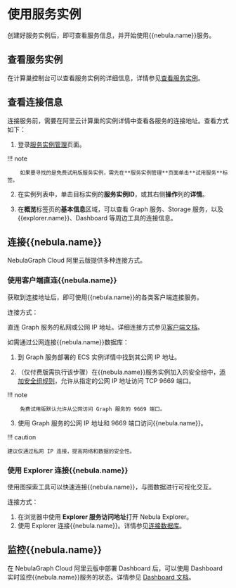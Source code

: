 # 使用服务实例

创建好服务实例后，即可查看服务信息，并开始使用{{nebula.name}}服务。

## 查看服务实例

在计算巢控制台可以查看服务实例的详细信息，详情参见[查看服务实例](https://help.aliyun.com/document_detail/290838.html)。

## 查看连接信息

连接服务前，需要在阿里云计算巢的实例详情中查看各服务的连接地址。查看方式如下：

1. 登录[服务实例管理](http://c.nxw.so/9huj4 "https://computenest.console.aliyun.com/user/cn-hangzhou/serviceInstance/private")页面。

  !!! note

        如果要寻找的是免费试用版服务实例，需先在**服务实例管理**页面单击**试用服务**标签。

2. 在实例列表中，单击目标实例的**服务实例ID**，或其右侧**操作**列的**详情**。

3. 在**概览**标签页的**基本信息**区域，可以查看 Graph 服务、Storage 服务，以及{{explorer.name}}、Dashboard 等周边工具的连接信息。

## 连接{{nebula.name}}

NebulaGraph Cloud 阿里云版提供多种连接方式。

### 使用客户端直连{{nebula.name}}

获取到连接地址后，即可使用{{nebula.name}}的各类客户端连接服务。

连接方式：

直连 Graph 服务的私网或公网 IP 地址。详细连接方式参见[客户端文档](https://docs.nebula-graph.com.cn/{{nebula.release}}/14.client/1.nebula-client/)。

如需通过公网连接{{nebula.name}}数据库：

1. 到 Graph 服务部署的 ECS 实例详情中找到其公网 IP 地址。

2. （仅付费版需执行该步骤）在{{nebula.name}}服务实例加入的安全组中，[添加安全组规则](https://help.aliyun.com/document_detail/25471.html)，允许从指定的公网 IP 地址访问 TCP 9669 端口。

  !!! note

        免费试用版默认允许从公网访问 Graph 服务的 9669 端口。

3. 使用 Graph 服务的公网 IP 地址和 9669 端口访问{{nebula.name}}。

!!! caution

    建议仅通过私网 IP 连接，提高网络和数据的安全性。

### 使用 Explorer 连接{{nebula.name}}

使用图探索工具可以快速连接{{nebula.name}}，与图数据进行可视化交互。

连接方式：

1. 在浏览器中使用 **Explorer 服务访问地址**打开 Nebula Explorer。
2. 使用 Explorer 连接{{nebula.name}}。详情参见[连接数据库](https://docs.nebula-graph.com.cn/{{nebula.release}}/nebula-explorer/deploy-connect/ex-ug-connect/)。

## 监控{{nebula.name}}

在 NebulaGraph Cloud 阿里云版中部署 Dashboard 后，可以使用 Dashboard 实时监控{{nebula.name}}服务的状态。详情参见 [Dashboard 文档](https://docs.nebula-graph.com.cn/{{nebula.release}}/nebula-dashboard-ent/1.what-is-dashboard-ent/)。
